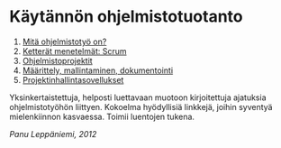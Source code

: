 # Käytännön ohjelmistotuotanto

1. [Mitä ohjelmistotyö on?](/mita-ohjelmistotyo-on/)
2. [Ketterät menetelmät: Scrum](/agile-scrum/)
3. [Ohjelmistoprojektit](/ohjelmistoprojektit/)
4. [Määrittely, mallintaminen, dokumentointi](/maarittely-mallintaminen-dokumentaatio/)
5. [Projektinhallintasovellukset](/projektinhallintasovellukset/)

Yksinkertaistettuja, helposti luettavaan muotoon kirjoitettuja ajatuksia ohjelmistotyöhön liittyen. Kokoelma hyödyllisiä linkkejä, joihin syventyä mielenkiinnon kasvaessa. Toimii luentojen tukena.

*Panu Leppäniemi, 2012*
